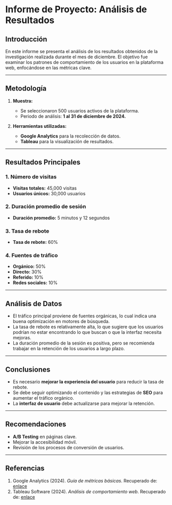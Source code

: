 # Informe de Proyecto: **Análisis de Resultados**

## Introducción

En este informe se presenta el análisis de los resultados obtenidos de la investigación realizada durante el mes de diciembre. El objetivo fue examinar los patrones de comportamiento de los usuarios en la plataforma web, enfocándose en las métricas clave.

---

## **Metodología**

1. **Muestra:**
   - Se seleccionaron 500 usuarios activos de la plataforma.
   - Periodo de análisis: **1 al 31 de diciembre de 2024.**

2. **Herramientas utilizadas:**
   - **Google Analytics** para la recolección de datos.
   - **Tableau** para la visualización de resultados.

---

## **Resultados Principales**

### 1. **Número de visitas**

   - **Visitas totales:** 45,000 visitas
   - **Usuarios únicos:** 30,000 usuarios

### 2. **Duración promedio de sesión**

   - **Duración promedio:** 5 minutos y 12 segundos

### 3. **Tasa de rebote**
   - **Tasa de rebote:** 60%

### 4. **Fuentes de tráfico**
   - **Orgánico:** 50%
   - **Directo:** 30%
   - **Referido:** 10%
   - **Redes sociales:** 10%

---

## **Análisis de Datos**

- El tráfico principal proviene de fuentes orgánicas, lo cual indica una buena optimización en motores de búsqueda.
- La tasa de rebote es relativamente alta, lo que sugiere que los usuarios podrían no estar encontrando lo que buscan o que la interfaz necesita mejoras.
- La duración promedio de la sesión es positiva, pero se recomienda trabajar en la retención de los usuarios a largo plazo.

---

## **Conclusiones**

- Es necesario **mejorar la experiencia del usuario** para reducir la tasa de rebote.
- Se debe seguir optimizando el contenido y las estrategias de **SEO** para aumentar el tráfico orgánico.
- La **interfaz de usuario** debe actualizarse para mejorar la retención.

---

## **Recomendaciones**

- **A/B Testing** en páginas clave.
- Mejorar la accesibilidad móvil.
- Revisión de los procesos de conversión de usuarios.

---

## **Referencias**

1. Google Analytics (2024). *Guía de métricas básicas*. Recuperado de: [enlace](#)
2. Tableau Software (2024). *Análisis de comportamiento web*. Recuperado de: [enlace](#)
